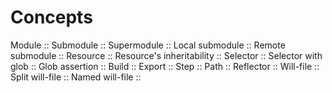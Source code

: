 # Concepts

Module ::
Submodule ::
Supermodule :: 
Local submodule ::
Remote submodule ::
Resource ::
Resource's inheritability ::
Selector ::
Selector with glob ::
Glob assertion ::
Build ::
Export ::
Step ::
Path ::
Reflector ::
Will-file ::
Split will-file ::
Named will-file ::

